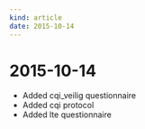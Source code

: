 ```yaml
---
kind: article
date: 2015-10-14
---
```


# 2015-10-14

* Added cqi_veilig questionnaire
* Added cqi protocol
* Added lte questionnaire

